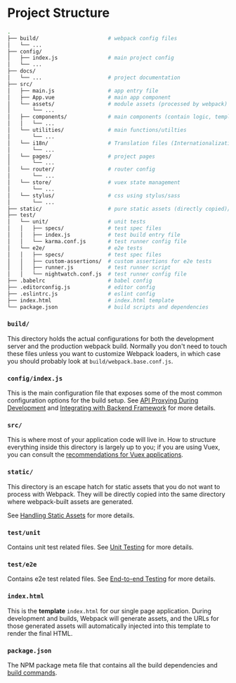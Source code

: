 # Project Structure

``` bash
.
├── build/                      # webpack config files
│   └── ...
├── config/                     
│   ├── index.js                # main project config
│   └── ...
├── docs/                     
│   └── ...                     # project documentation 
├── src/
│   ├── main.js                 # app entry file
│   ├── App.vue                 # main app component
│   └── assets/                 # module assets (processed by webpack)
│       └── ...
│   ├── components/             # main components (contain logic, template & style)
│   │   └── ...
│   └── utilities/              # main functions/utilties
│       └── ...
│   └── i18n/                   # Translation files (Internationalization)
│       └── ...
│   └── pages/                  # project pages
│       └── ...
│   └── router/                 # router config
│       └── ...
│   └── store/                  # vuex state management
│       └── ...
│   └── stylus/                 # css using stylus/sass
│       └── ...
├── static/                     # pure static assets (directly copied)// not used for now.
├── test/
│   └── unit/                   # unit tests
│   │   ├── specs/              # test spec files
│   │   ├── index.js            # test build entry file
│   │   └── karma.conf.js       # test runner config file
│   └── e2e/                    # e2e tests
│   │   ├── specs/              # test spec files
│   │   ├── custom-assertions/  # custom assertions for e2e tests
│   │   ├── runner.js           # test runner script
│   │   └── nightwatch.conf.js  # test runner config file
├── .babelrc                    # babel config
├── .editorconfig.js            # editor config
├── .eslintrc.js                # eslint config
├── index.html                  # index.html template
└── package.json                # build scripts and dependencies
```

### `build/`

This directory holds the actual configurations for both the development server and the production webpack build. Normally you don't need to touch these files unless you want to customize Webpack loaders, in which case you should probably look at `build/webpack.base.conf.js`.

### `config/index.js`

This is the main configuration file that exposes some of the most common configuration options for the build setup. See [API Proxying During Development](proxy.md) and [Integrating with Backend Framework](backend.md) for more details.

### `src/`

This is where most of your application code will live in. How to structure everything inside this directory is largely up to you; if you are using Vuex, you can consult the [recommendations for Vuex applications](http://vuex.vuejs.org/en/structure.html).

### `static/`

This directory is an escape hatch for static assets that you do not want to process with Webpack. They will be directly copied into the same directory where webpack-built assets are generated.

See [Handling Static Assets](static.md) for more details.

### `test/unit`

Contains unit test related files. See [Unit Testing](unit.md) for more details.

### `test/e2e`

Contains e2e test related files. See [End-to-end Testing](e2e.md) for more details.

### `index.html`

This is the **template** `index.html` for our single page application. During development and builds, Webpack will generate assets, and the URLs for those generated assets will automatically injected into this template to render the final HTML.

### `package.json`

The NPM package meta file that contains all the build dependencies and [build commands](commands.md).
